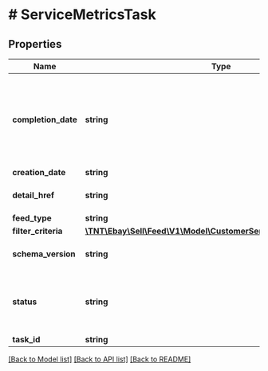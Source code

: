 # # ServiceMetricsTask

## Properties

Name | Type | Description | Notes
------------ | ------------- | ------------- | -------------
**completion_date** | **string** | The timestamp when the customer service metrics task went into the &lt;code&gt;COMPLETED&lt;/code&gt; or &lt;code&gt;COMPLETED_WITH_ERROR&lt;/code&gt; state. This field is only returned if the status is one of the two completed values. This state means that eBay has compiled the report for the seller based on the seller’s filter criteria, and the seller can run a &lt;strong&gt;getResultFile&lt;/strong&gt; call to download the report. | [optional]
**creation_date** | **string** | The date the customer service metrics task was created. | [optional]
**detail_href** | **string** | The relative &lt;strong&gt;getCustomerServiceMetricTask&lt;/strong&gt; call URI path to retrieve the corresponding task. | [optional]
**feed_type** | **string** | The feed type associated with the task. | [optional]
**filter_criteria** | [**\TNT\Ebay\Sell\Feed\V1\Model\CustomerServiceMetricsFilterCriteria**](CustomerServiceMetricsFilterCriteria.md) |  | [optional]
**schema_version** | **string** | The schema version number of the file format. If omitted, the default value is used. &lt;p&gt;&lt;b&gt;Default value: &lt;/b&gt;&lt;code&gt;1.0&lt;/code&gt;&lt;p&gt; | [optional]
**status** | **string** | An enumeration value that indicates the state of the task. See &lt;strong&gt;FeedStatusEnum&lt;/strong&gt; for values. For implementation help, refer to &lt;a href&#x3D;&#39;https://developer.ebay.com/api-docs/sell/feed/types/api:FeedStatusEnum&#39;&gt;eBay API documentation&lt;/a&gt; | [optional]
**task_id** | **string** | The unique eBay-assigned ID of the task. | [optional]

[[Back to Model list]](../../README.md#models) [[Back to API list]](../../README.md#endpoints) [[Back to README]](../../README.md)

